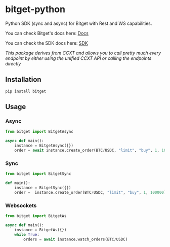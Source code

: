 # bitget-python
Python SDK (sync and async) for Bitget with Rest and WS capabilities.

You can check Bitget's docs here: [Docs](https://ccxt.com)


You can check the SDK docs here: [SDK](https://docs.ccxt.com/#/exchanges/bitget)

*This package derives from CCXT and allows you to call pretty much every endpoint by either using the unified CCXT API or calling the endpoints directly*

## Installation

```
pip install bitget
```

## Usage

### Async

```Python
from bitget import BitgetAsync

async def main():
    instance = BitgetAsync({})
    order = await instance.create_order(BTC/USDC, "limit", "buy", 1, 100000)
```

### Sync

```Python
from bitget import BitgetSync

def main():
    instance = BitgetSync({})
    order =  instance.create_order(BTC/USDC, "limit", "buy", 1, 100000)
```

### Websockets

```Python
from bitget import BitgetWs

async def main():
    instance = BitgetWs({})
    while True:
        orders = await instance.watch_orders(BTC/USDC)
```

